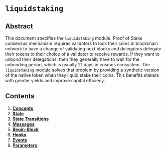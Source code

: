<!-- order: 0 title: Liquid Staking Overview parent: title: "lspersistence" -->

# `liquidstaking`

## Abstract

This document specifies the `liquidstaking` module. Proof of Stake consensus mechanism requires validators to lock their coins in blockchain network to have a change of validating next blocks and delegators delegate their tokens to their choice of a validator to receive rewards. If they want to unbond their delegations, then they generally have to wait for the unbonding period, which is usually 21 days in cosmos ecosystem. The `liquidstaking` module solves that problem by providing a synthetic version of the native token when they liquid stake their coins. This benefits stakers with greater yields and improve capital efficieny.

## Contents

1. **[Concepts](01_concepts.md)**
2. **[State](02_state.md)**
3. **[State Transitions](03_state_transitions.md)**
4. **[Messages](04_messages.md)**
5. **[Begin-Block](05_begin_block.md)**
6. **[Hooks](06_hooks.md)**
7. **[Events](07_events.md)**
8. **[Parameters](08_params.md)**
